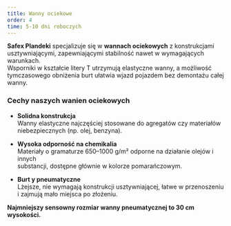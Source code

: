 ```yaml
---
title: Wanny ociekowe
order: 4
time: 5-10 dni roboczych
---
```


**Safex Plandeki** specjalizuje się w **wannach ociekowych** z konstrukcjami  
usztywniającymi, zapewniającymi stabilność nawet w wymagających warunkach.  
Wsporniki w kształcie litery T utrzymują elastyczne wanny, a możliwość  
tymczasowego obniżenia burt ułatwia wjazd pojazdem bez demontażu całej wanny.

### Cechy naszych wanien ociekowych

- **Solidna konstrukcja**  
  Wanny elastyczne najczęściej stosowane do agregatów czy materiałów  
  niebezpiecznych (np. olej, benzyna).

- **Wysoka odporność na chemikalia**  
  Materiały o gramaturze 650–1000 g/m² odporne na działanie olejów i innych  
  substancji, dostępne głównie w kolorze pomarańczowym.

- **Burt y pneumatyczne**  
  Lżejsze, nie wymagają konstrukcji usztywniającej, łatwe w przenoszeniu  
  i zajmują mało miejsca po złożeniu.

**Najmniejszy sensowny rozmiar wanny pneumatycznej to 30 cm wysokości.**
